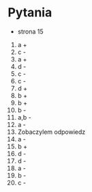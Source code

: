 # Pytania 
- strona 15

1. a +
2. c -
3. a +
4. d - 
5. c - 
6. c -
7. d +
8. b + 
9. b + 
10. b -
11. a,b -
12. a -
13. Zobaczylem odpowiedz
14. a -  
15. b +
16. d - 
17. d -
18. a - 
19. b - 
20. c -




